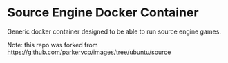 # Source Engine Docker Container
Generic docker container designed to be able to run source engine games.



Note: this repo was forked from https://github.com/parkervcp/images/tree/ubuntu/source


